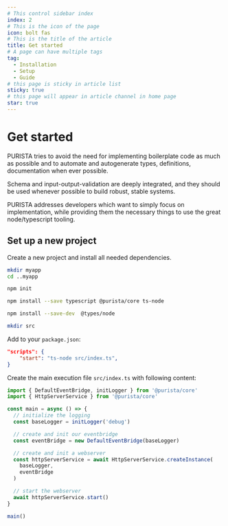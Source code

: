 ```yaml
---
# This control sidebar index
index: 2
# This is the icon of the page
icon: bolt fas
# This is the title of the article
title: Get started
# A page can have multiple tags
tag:
  - Installation
  - Setup
  - Guide
# this page is sticky in article list
sticky: true
# this page will appear in article channel in home page
star: true
---
```


# Get started

PURISTA tries to avoid the need for implementing boilerplate code as much as possible and to automate and autogenerate types, definitions, documentation when ever possible.

Schema and input-output-validation are deeply integrated, and they should be used whenever possible to build robust, stable systems.

PURISTA addresses developers which want to simply focus on implementation, while providing them the necessary things to use the great node/typescript tooling.

## Set up a new project

Create a new project and install all needed dependencies.

```sh
mkdir myapp
cd ..myapp

npm init

npm install --save typescript @purista/core ts-node

npm install --save-dev  @types/node

mkdir src
```

Add to your `package.json`:

```json
"scripts": {
    "start": "ts-node src/index.ts",
}
```

Create the main execution file `src/index.ts` with following content:

```typescript
import { DefaultEventBridge, initLogger } from '@purista/core'
import { HttpServerService } from '@purista/core'

const main = async () => {
  // initialize the logging
  const baseLogger = initLogger('debug')

  // create and init our eventbridge
  const eventBridge = new DefaultEventBridge(baseLogger)

  // create and init a webserver
  const httpServerService = await HttpServerService.createInstance(
    baseLogger,
    eventBridge
  )

  // start the webserver
  await httpServerService.start()
}

main()

```

